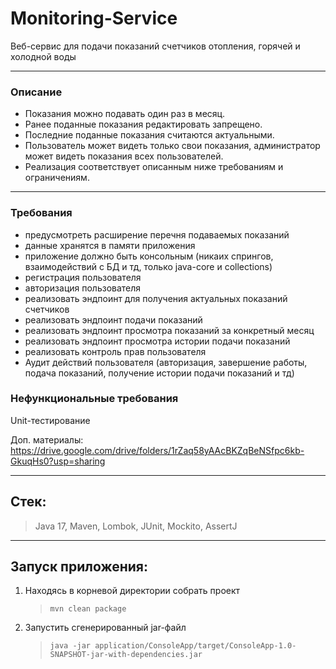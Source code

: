 # Monitoring-Service

Веб-сервис для подачи показаний счетчиков отопления, горячей и холодной воды

---

### Описание

- Показания можно подавать один раз в месяц.
- Ранее поданные показания редактировать запрещено.
- Последние поданные показания считаются актуальными.
- Пользователь может видеть только свои показания, администратор может видеть показания всех пользователей.
- Реализация соответствует описанным ниже требованиям и ограничениям.

---

### Требования

- предусмотреть расширение перечня подаваемых показаний
- данные хранятся в памяти приложения
- приложение должно быть консольным (никаих спрингов, взаимодействий с БД и тд, только java-core и collections)
- регистрация пользователя
- авторизация пользователя
- реализовать эндпоинт для получения актуальных показаний счетчиков
- реализовать эндпоинт подачи показаний
- реализовать эндпоинт просмотра показаний за конкретный месяц
- реализовать эндпоинт просмотра истории подачи показаний
- реализовать контроль прав пользователя
- Аудит действий пользователя (авторизация, завершение работы, подача показаний, получение истории подачи показаний и
  тд)

### Нефункциональные требования

Unit-тестирование

Доп. материалы: https://drive.google.com/drive/folders/1rZaq58yAAcBKZqBeNSfpc6kb-GkuqHs0?usp=sharing

---

## Стек:

> Java 17, Maven, Lombok, JUnit, Mockito, AssertJ

---

## Запуск приложения:

1) Находясь в корневой директории собрать проект
   > `mvn clean package`
2) Запустить сгенерированный jar-файл
   > `java -jar application/ConsoleApp/target/ConsoleApp-1.0-SNAPSHOT-jar-with-dependencies.jar`
